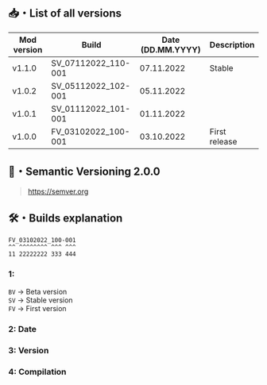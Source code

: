 ## 📥・List of all versions
| Mod version | Build               | Date (DD.MM.YYYY) | Description   | 
|-------------|---------------------|-------------------|:--------------|
| v1.1.0      | SV_07112022_110-001 | 07.11.2022        | Stable        |
| v1.0.2      | SV_05112022_102-001 | 05.11.2022        |               |
| v1.0.1      | SV_01112022_101-001 | 01.11.2022        |               |
| v1.0.0      | FV_03102022_100-001 | 03.10.2022        | First release |

## 📝・Semantic Versioning 2.0.0
> https://semver.org

## 🛠️・Builds explanation
```
FV_03102022_100-001
^^ ^^^^^^^^ ^^^ ^^^  
11 22222222 333 444
```

### 1:  
`BV` -> Beta version  
`SV` -> Stable version  
`FV` -> First version

### 2: Date
### 3: Version
### 4: Compilation